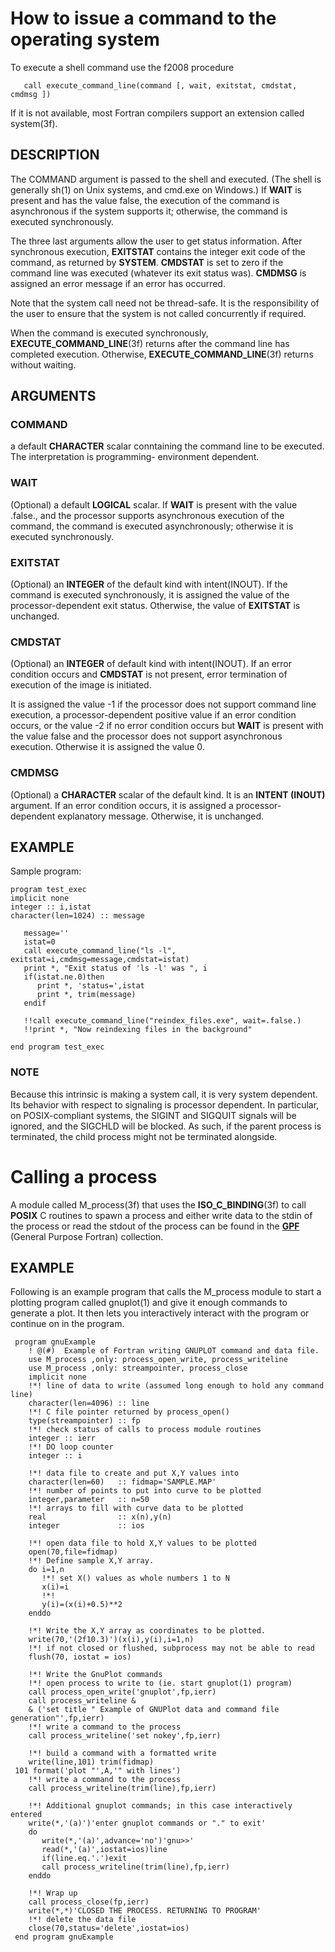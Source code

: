 # How to issue a command to the operating system

To execute a shell command use the f2008 procedure

       call execute_command_line(command [, wait, exitstat, cmdstat, cmdmsg ])

If it is not available, most Fortran compilers support an extension called system(3f).

## DESCRIPTION

The COMMAND argument is passed to the shell and executed.  (The shell
is generally sh(1) on Unix systems, and cmd.exe on Windows.) If **WAIT**
is present and has the value false, the execution of the command is
asynchronous if the system supports it; otherwise, the command is
executed synchronously.

The three last arguments allow the user to get status information.
After synchronous execution, **EXITSTAT** contains the integer exit code of
the command, as returned by **SYSTEM**. **CMDSTAT** is set to zero if the command
line was executed (whatever its exit status was). **CMDMSG** is assigned an
error message if an error has occurred.

Note that the system call need not be thread-safe. It is the
responsibility of the user to ensure that the system is not called
concurrently if required.

When the command is executed synchronously, **EXECUTE\_COMMAND\_LINE**(3f)
returns after the command line has completed execution. Otherwise,
**EXECUTE\_COMMAND\_LINE**(3f) returns without waiting.

## ARGUMENTS

### COMMAND
  a default **CHARACTER** scalar conntaining the command line to be executed. The interpretation is programming-
  environment dependent.

### WAIT
  (Optional) a default **LOGICAL** scalar.  If **WAIT** is present with the value .false., and the processor supports
  asynchronous execution of the command, the command is executed asynchronously; otherwise it is executed
  synchronously.

### EXITSTAT
  (Optional) an **INTEGER** of the default kind with intent(INOUT).  If the command is executed synchronously, it is
  assigned the value of the processor-dependent exit status. Otherwise, the value of **EXITSTAT** is unchanged.

### CMDSTAT
  (Optional) an **INTEGER** of  default kind with intent(INOUT).  If an error condition occurs and **CMDSTAT** is not
  present, error termination of execution of the image is initiated.

  It is assigned the value -1 if the processor does not support command line execution, a processor-dependent
  positive value if an error condition occurs, or the value -2 if no error condition occurs but **WAIT** is present with
  the value false and the processor does not support asynchronous execution. Otherwise it is assigned the value 0.

### CMDMSG
  (Optional) a **CHARACTER** scalar of the default kind.  It is an **INTENT (INOUT)** argument. If an error condition
  occurs, it is assigned a processor-dependent explanatory message. Otherwise, it is unchanged.

## EXAMPLE

Sample program:

    program test_exec
    implicit none
    integer :: i,istat
    character(len=1024) :: message

       message=''
       istat=0
       call execute_command_line("ls -l", exitstat=i,cmdmsg=message,cmdstat=istat)
       print *, "Exit status of 'ls -l' was ", i
       if(istat.ne.0)then
          print *, 'status=',istat
          print *, trim(message)
       endif

       !!call execute_command_line("reindex_files.exe", wait=.false.)
       !!print *, "Now reindexing files in the background"

    end program test_exec

### NOTE

Because this intrinsic is making a system call, it is very system
dependent. Its behavior with respect to signaling is processor
dependent. In particular, on POSIX-compliant systems, the SIGINT and
SIGQUIT signals will be ignored, and the SIGCHLD will be blocked. As
such, if the parent process is terminated, the child process might not
be terminated alongside.

# Calling a process

A module called M\_process(3f) that uses the **ISO\_C\_BINDING**(3f) to call **POSIX** C routines
to spawn a process and either write data to the stdin of the process or
read the stdout of the process can be found in the [**GPF**](../../GPF.html) (General Purpose Fortran) collection.

## EXAMPLE

Following is an example program that calls the M\_process module to start a plotting
program called gnuplot(1) and give it enough commands to generate
a plot. It then lets you interactively interact with the program or
continue on in the program.

     program gnuExample
        ! @(#)  Example of Fortran writing GNUPLOT command and data file.
        use M_process ,only: process_open_write, process_writeline
        use M_process ,only: streampointer, process_close
        implicit none
        !*! line of data to write (assumed long enough to hold any command line)
        character(len=4096) :: line
        !*! C file pointer returned by process_open()
        type(streampointer) :: fp
        !*! check status of calls to process module routines
        integer :: ierr
        !*! DO loop counter
        integer :: i
     
        !*! data file to create and put X,Y values into
        character(len=60)   :: fidmap='SAMPLE.MAP'
        !*! number of points to put into curve to be plotted
        integer,parameter   :: n=50
        !*! arrays to fill with curve data to be plotted
        real                :: x(n),y(n)
        integer             :: ios
     
        !*! open data file to hold X,Y values to be plotted
        open(70,file=fidmap)
        !*! Define sample X,Y array.
        do i=1,n
           !*! set X() values as whole numbers 1 to N
           x(i)=i
           !*!
           y(i)=(x(i)+0.5)**2
        enddo
     
        !*! Write the X,Y array as coordinates to be plotted.
        write(70,'(2f10.3)')(x(i),y(i),i=1,n)
        !*! if not closed or flushed, subprocess may not be able to read
        flush(70, iostat = ios)
     
        !*! Write the GnuPlot commands
        !*! open process to write to (ie. start gnuplot(1) program)
        call process_open_write('gnuplot',fp,ierr)
        call process_writeline &
        & ('set title " Example of GNUPlot data and command file generation"',fp,ierr)
        !*! write a command to the process
        call process_writeline('set nokey',fp,ierr)
     
        !*! build a command with a formatted write
        write(line,101) trim(fidmap)
     101 format('plot "',A,'" with lines')
        !*! write a command to the process
        call process_writeline(trim(line),fp,ierr)
     
        !*! Additional gnuplot commands; in this case interactively entered
        write(*,'(a)')'enter gnuplot commands or "." to exit'
        do
           write(*,'(a)',advance='no')'gnu>>'
           read(*,'(a)',iostat=ios)line
           if(line.eq.'.')exit
           call process_writeline(trim(line),fp,ierr)
        enddo
     
        !*! Wrap up
        call process_close(fp,ierr)
        write(*,*)'CLOSED THE PROCESS. RETURNING TO PROGRAM'
        !*! delete the data file
        close(70,status='delete',iostat=ios)
     end program gnuExample
